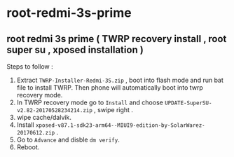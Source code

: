 # root-redmi-3s-prime
## root redmi 3s prime ( TWRP recovery install , root super su , xposed installation )

Steps to follow :

1. Extract `TWRP-Installer-Redmi-3S.zip` , boot into flash mode and run bat file to install TWRP. Then phone will automatically boot into twrp recovery mode.
2. In TWRP recovery mode go to `Install` and choose `UPDATE-SuperSU-v2.82-20170528234214.zip` , swipe right .
3. wipe cache/dalvik.
4. Install `xposed-v87.1-sdk23-arm64--MIUI9-edition-by-SolarWarez-20170612.zip` .
5. Go to `Advance` and disble `dm verify`.
6. Reboot.
